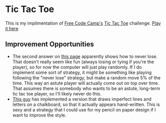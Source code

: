 # Tic Tac Toe
This is my implimentation of [Free Code Camp's](www.freecodecamp.com)
[Tic Tac Toe](https://www.freecodecamp.com/challenges/build-a-tic-tac-toe-game)
challenge.
[Play it here](https://kieranharding.github.io/TicTacToe/)

## Improvement Opportunities
 * The second answer on [this page](https://www.quora.com/Is-there-a-way-to-never-lose-at-Tic-Tac-Toe)
 apparently shows how to never lose. That doesn't really seem like fun (always losing or tying if you're the player),
 so for now the computer will just play randomly. If I do implement some sort of strategy, it might be something like
 playing following the "never lose" strategy, but make a random move 5% of the time. This way an astute player will actually
 come out on top over time. That assumes there is somebody who wants to be an astute, long-term tic tac toe player, so I'll likely never do this.
 * [This guy](https://codepen.io/daniel-m/pen/vXRyKk) has implemented a version that draws imperfect lines and letters on a chalkboard, so that it actually appears hand-written. This is sexy and a strategy that I could use for my pencil on paper design if I want to improve the style.
